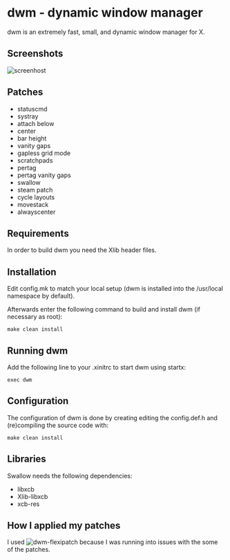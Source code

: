 dwm - dynamic window manager
============================
dwm is an extremely fast, small, and dynamic window manager for X.

Screenshots
-----------
![screenhost](https://user-images.githubusercontent.com/69723902/115807383-883ce680-a3b6-11eb-8014-538efec6d767.png)


Patches
-------
+ statuscmd
+ systray
+ attach below 
+ center
+ bar height
+ vanity gaps
+ gapless grid mode
+ scratchpads
+ pertag
+ pertag vanity gaps
+ swallow
+ steam patch 
+ cycle layouts
+ movestack
+ alwayscenter

Requirements
------------
In order to build dwm you need the Xlib header files.


Installation
------------
Edit config.mk to match your local setup (dwm is installed into
the /usr/local namespace by default).

Afterwards enter the following command to build and install dwm (if
necessary as root):

    make clean install


Running dwm
-----------
Add the following line to your .xinitrc to start dwm using startx:

    exec dwm



Configuration
-------------
The configuration of dwm is done by creating editing the config.def.h
and (re)compiling the source code with:

    make clean install
    
Libraries 
---------
Swallow needs the following dependencies:
+ libxcb
+ Xlib-libxcb
+ xcb-res

How I applied my patches
------------------------
I used ![dwm-flexipatch](https://github.com/bakkeby/dwm-flexipatch) because I was running into issues with the some of the patches.
   
